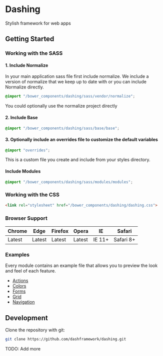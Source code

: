 # Dashing
Stylish framework for web apps

## Getting Started

### Working with the SASS

#### 1. Include Normalize

In your main application sass file first include normalize. We include a version of normalize that we keep up to date with or you can include Normalize directly.

```scss
@import "/bower_components/dashing/sass/vendor/normalize";
```

You could optionally use the normalize project directly

#### 2. Include Base

```scss
@import "/bower_components/dashing/sass/base/base";
```

#### 3. Optionally include an overrides file to customize the default variables

```scss
@import "overrides";
```
This is a custom file you create and include from your styles directory.

#### Include Modules

```scss
@import "/bower_components/dashing/sass/modules/modules";
```


### Working with the CSS

```html
<link rel="stylesheet" href="/bower_components/dashing/dashing.css">
```


### Browser Support

| Chrome | Edge | Firefox | Opera | IE | Safari |
|--------|------|---------|-------|----|--------|
| Latest | Latest | Latest | Latest | IE 11+ | Safari 8+ |

### Examples

Every module contains an example file that allows you to preview the look and feel of each feature.

* [Actions](http://dashframework.github.io/dashing/sass/modules/actions/example.html)
* [Colors](http://dashframework.github.io/dashing/sass/base/colors/example/example.html)
* [Forms](http://dashframework.github.io/dashing/sass/modules/forms/example.html)
* [Grid](http://dashframework.github.io/dashing/sass/modules/grid/example.html)
* [Navigation](http://dashframework.github.io/dashing/sass/modules/navigation/example/example-1.html)


## Development

Clone the repository with git:

```bash
git clone https://github.com/dashframework/dashing.git
```

TODO: Add more
